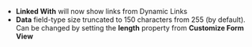 - **Linked With** will now show links from Dynamic Links
- **Data** field-type size truncated to 150 characters from 255 (by default). Can be changed by setting the **length** property from **Customize Form View**
